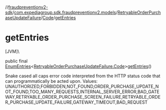 //[fraudpreventionv2-sdk](../../../../index.md)/[com.expediagroup.sdk.fraudpreventionv2.models](../../index.md)/[RetryableOrderPurchaseUpdateFailure](../index.md)/[Code](index.md)/[getEntries](get-entries.md)

# getEntries

[JVM]\

public final [EnumEntries](https://kotlinlang.org/api/latest/jvm/stdlib/kotlin.enums/-enum-entries/index.html)&lt;[RetryableOrderPurchaseUpdateFailure.Code](index.md)&gt;[getEntries](get-entries.md)()

Snake cased all caps error code interpreted from the HTTP status code that can programmatically be acted upon. Values: UNAUTHORIZED,FORBIDDEN,NOT_FOUND,ORDER_PURCHASE_UPDATE_NOT_FOUND,TOO_MANY_REQUESTS,INTERNAL_SERVER_ERROR,BAD_GATEWAY,RETRYABLE_ORDER_PURCHASE_SCREEN_FAILURE,RETRYABLE_ORDER_PURCHASE_UPDATE_FAILURE,GATEWAY_TIMEOUT,BAD_REQUEST
